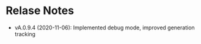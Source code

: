 Relase Notes
============
  - vA.0.9.4 (2020-11-06): Implemented debug mode, improved generation tracking